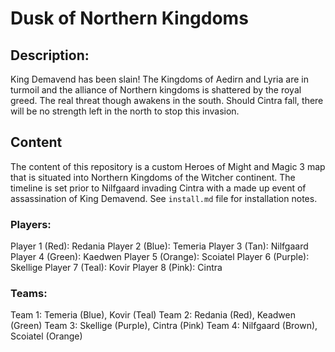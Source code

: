 # Dusk of Northern Kingdoms

## Description:
King Demavend has been slain! 
The Kingdoms of Aedirn and Lyria are in turmoil and the alliance of Northern kingdoms is shattered by the royal greed. 
The real threat though awakens in the south. Should Cintra fall, there will be no strength left in the north to stop this invasion. 

## Content
The content of this repository is a custom Heroes of Might and Magic 3 map that is situated into Northern Kingdoms of the Witcher continent.
The timeline is set prior to Nilfgaard invading Cintra with a made up event of assassination of King Demavend.
See `install.md` file for installation notes. 

### Players: 
Player 1 (Red): Redania
Player 2 (Blue): Temeria
Player 3 (Tan): Nilfgaard
Player 4 (Green): Kaedwen
Player 5 (Orange): Scoiatel
Player 6 (Purple): Skellige
Player 7 (Teal): Kovir
Player 8 (Pink): Cintra

### Teams: 
Team 1: Temeria (Blue), Kovir (Teal)
Team 2: Redania (Red), Keadwen (Green)
Team 3: Skellige (Purple), Cintra (Pink)
Team 4: Nilfgaard (Brown), Scoiatel (Orange)